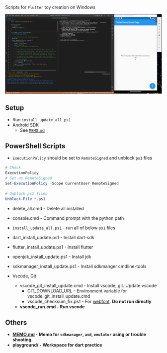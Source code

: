 Scripts for `Flutter` toy creation on Windows

<img src="image.png">


## Setup

* Run `install_update_all.ps1`
* Android SDK
    * See [`MEMO.md`](MEMO.md)


## PowerShell Scripts

* `ExecutionPolicy` should be set to `RemoteSigned` and unblock `ps1` files
```powershell
# Check
ExecutionPolicy
# Set as RemoteSigned
Set-ExecutionPolicy -Scope CurrentUser RemoteSigned

# Unblock ps1 files
Unblock-File *.ps1
```

* delete_all.cmd - Delete all installed
* console.cmd - Command prompt with the python path

* `install_update_all.ps1` - run all of below `ps1` files

* dart_install_update.ps1 - Install dart-sdk
* flutter_install_update.ps1 - Install flutter
* openjdk_install_update.ps1 - Install jdk
* sdkmanager_install_update.ps1 - Install sdkmanger cmdline-tools

* Vscode, Git
    * vscode_git_install_update.cmd - Install vscode, git. Update vscode
        * GIT_DOWNLOAD_URL - Environment variable for vscode_git_install_update.cmd
        * vscode_checksum_fix.ps1 - For [webfont](https://github.com/Joungkyun/font-d2coding-ligature). <b>Do not run directly<b>
    * vscode_run.cmd - Run vscode


## Others

* [MEMO.md](/MEMO.md) - Memo for `sdkmanager`, `avd`, `emulator` using or trouble shooting
* playground/ - Workspace for dart practice
